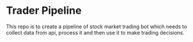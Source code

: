 # Trader Pipeline

This repo is to create a pipeline of stock market trading bot which needs to collect data from api, process it and then use it to make trading decisions.